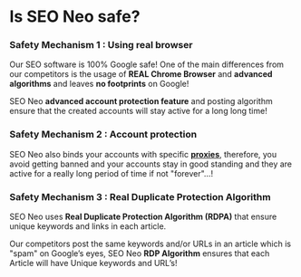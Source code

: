 # Is SEO Neo safe?

### Safety Mechanism 1 : Using real browser

Our SEO software is 100% Google safe! One of the main differences from our competitors is the usage of **REAL Chrome Browser** and **advanced algorithms** and leaves **no footprints** on Google!

SEO Neo **advanced account protection feature** and posting algorithm ensure that the created accounts will stay active for a long long time!

### Safety Mechanism 2 : Account protection

SEO Neo also binds your accounts with specific [**proxies**](../glossary/proxies.md), therefore, you avoid getting banned and your accounts stay in good standing and they are active for a really long period of time if not "forever"…!

### Safety Mechanism 3 : Real Duplicate Protection Algorithm

SEO Neo uses **Real Duplicate Protection Algorithm (RDPA)** that ensure unique keywords and links in each article.

Our competitors post the same keywords and/or URLs in an article which is "spam" on Google’s eyes, SEO Neo **RDP Algorithm** ensures that each Article will have Unique keywords and URL’s!
